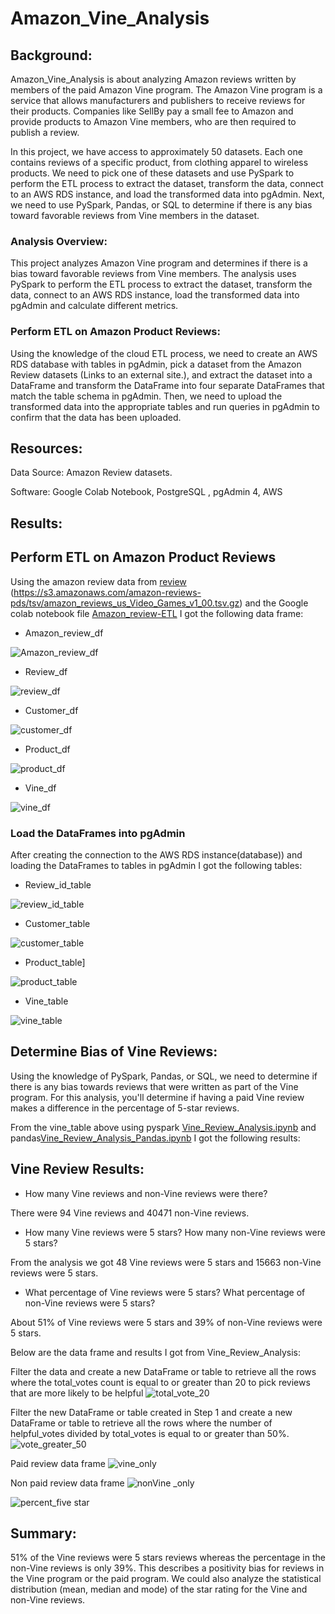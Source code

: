# Amazon_Vine_Analysis

## Background:
Amazon_Vine_Analysis is about analyzing Amazon reviews written by members of the paid Amazon Vine program. The Amazon Vine program is a service that allows manufacturers and publishers to receive reviews for their products. Companies like SellBy pay a small fee to Amazon and provide products to Amazon Vine members, who are then required to publish a review.

In this project, we have access to approximately 50 datasets. Each one contains reviews of a specific product, from clothing apparel to wireless products. We need to pick one of these datasets and use PySpark to perform the ETL process to extract the dataset, transform the data, connect to an AWS RDS instance, and load the transformed data into pgAdmin. Next, we need to use PySpark, Pandas, or SQL to determine if there is any bias toward favorable reviews from Vine members in the  dataset. 

### Analysis Overview:
This project analyzes Amazon Vine program and determines if there is a bias toward favorable reviews from Vine members. The analysis uses PySpark to perform the ETL process to extract the dataset, transform the data, connect to an AWS RDS instance, load the transformed data into pgAdmin and calculate different metrics.

### Perform ETL on Amazon Product Reviews:  
Using the knowledge of the cloud ETL process, we need to create an AWS RDS database with tables in pgAdmin, pick a dataset from the Amazon Review datasets (Links to an external site.), and extract the dataset into a DataFrame and  transform the DataFrame into four separate DataFrames that match the table schema in pgAdmin. Then, we need to upload the transformed data into the appropriate tables and run queries in pgAdmin to confirm that the data has been uploaded.

## Resources:
Data Source: Amazon Review datasets.

Software: Google Colab Notebook, PostgreSQL , pgAdmin 4, AWS

## Results:

## Perform ETL on Amazon Product Reviews
Using the amazon review data from [review](https://s3.amazonaws.com/amazon-reviews-pds/tsv/amazon_reviews_us_Video_Games_v1_00.tsv.gz) (https://s3.amazonaws.com/amazon-reviews-pds/tsv/amazon_reviews_us_Video_Games_v1_00.tsv.gz) and the Google colab notebook file [Amazon_review-ETL](https://github.com/NishatSultana3538/Amazon_Vine_Analysis/blob/main/Amazon_Reviews_ETL.ipynb)
I got the following data frame:
* Amazon_review_df

![Amazon_review_df](https://github.com/NishatSultana3538/Amazon_Vine_Analysis/blob/main/image/Amazon_review_df.png)

* Review_df

![review_df](https://github.com/NishatSultana3538/Amazon_Vine_Analysis/blob/main/image/review_df.png)

* Customer_df

![customer_df](https://github.com/NishatSultana3538/Amazon_Vine_Analysis/blob/main/image/customer_df.png)

* Product_df

![product_df](https://github.com/NishatSultana3538/Amazon_Vine_Analysis/blob/main/image/products_df.png)

* Vine_df

![vine_df](https://github.com/NishatSultana3538/Amazon_Vine_Analysis/blob/main/image/vine-df.png)

### Load the DataFrames into pgAdmin

After creating the connection to the AWS RDS instance(database))
and loading the DataFrames  to tables in pgAdmin I got the following tables:

* Review_id_table

![review_id_table](https://github.com/NishatSultana3538/Amazon_Vine_Analysis/blob/main/image/review_table.png)

* Customer_table

![customer_table](https://github.com/NishatSultana3538/Amazon_Vine_Analysis/blob/main/image/customer_table.png)

* Product_table]

![product_table](https://github.com/NishatSultana3538/Amazon_Vine_Analysis/blob/main/image/product_table.png)

* Vine_table

![vine_table](https://github.com/NishatSultana3538/Amazon_Vine_Analysis/blob/main/image/vine_table.png)

## Determine Bias of Vine Reviews:

Using the knowledge of PySpark, Pandas, or SQL, we need to determine if there is any bias towards reviews that were written as part of the Vine program. For this analysis, you'll determine if having a paid Vine review makes a difference in the percentage of 5-star reviews.

From the vine_table above using pyspark [Vine_Review_Analysis.ipynb](https://github.com/NishatSultana3538/Amazon_Vine_Analysis/blob/main/Vine_Review_Analysis.ipynb) and pandas[Vine_Review_Analysis_Pandas.ipynb](https://github.com/NishatSultana3538/Amazon_Vine_Analysis/blob/main/Vine_Review_Analysis_Pandas.ipynb) I got the following results:

## Vine Review Results:


* How many Vine reviews and non-Vine reviews were there?

There were 94 Vine reviews and 40471 non-Vine reviews.

* How many Vine reviews were 5 stars? How many non-Vine reviews were 5 stars?

From the analysis we got 48  Vine reviews were 5 stars and 15663 non-Vine reviews were 5 stars.

* What percentage of Vine reviews were 5 stars? What percentage of non-Vine reviews were 5 stars?

About 51% of Vine reviews were 5 stars and 39% of non-Vine reviews were 5 stars.



Below are the data frame and results I got from Vine_Review_Analysis:

Filter the data and create a new DataFrame or table to retrieve all the rows where the total_votes count is equal to or greater than 20 to pick reviews that are more likely to be helpful
![total_vote_20](https://github.com/NishatSultana3538/Amazon_Vine_Analysis/blob/main/image/vine_review_image/total_votes_20.png)



Filter the new DataFrame or table created in Step 1 and create a new DataFrame or table to retrieve all the rows where the number of helpful_votes divided by total_votes is equal to or greater than 50%.
![vote_greater_50](https://github.com/NishatSultana3538/Amazon_Vine_Analysis/blob/main/image/vine_review_image/vote_greater_50.png)

Paid review data frame
![vine_only](https://github.com/NishatSultana3538/Amazon_Vine_Analysis/blob/main/image/vine_review_image/vine_only_df.png)

Non paid review data frame
![nonVine _only](https://github.com/NishatSultana3538/Amazon_Vine_Analysis/blob/main/image/vine_review_image/nonVine_df.png)

![percent_five star](https://github.com/NishatSultana3538/Amazon_Vine_Analysis/blob/main/image/vine_review_image/perct_five_star.png)

## Summary:
51% of the Vine reviews  were 5 stars reviews whereas the percentage in the non-Vine reviews is only 39%. This describes a positivity bias for reviews in the Vine program or the paid program.
We could also analyze the statistical distribution (mean, median and mode) of the star rating for the Vine and non-Vine reviews.


